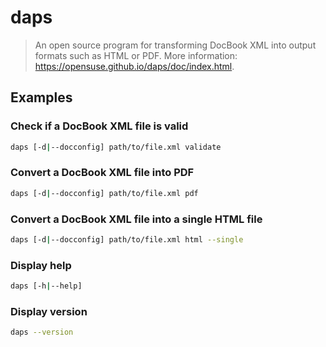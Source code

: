 # daps

> An open source program for transforming DocBook XML into output formats such as HTML or PDF. More information: <https://opensuse.github.io/daps/doc/index.html>.

## Examples

### Check if a DocBook XML file is valid

```bash
daps [-d|--docconfig] path/to/file.xml validate
```

### Convert a DocBook XML file into PDF

```bash
daps [-d|--docconfig] path/to/file.xml pdf
```

### Convert a DocBook XML file into a single HTML file

```bash
daps [-d|--docconfig] path/to/file.xml html --single
```

### Display help

```bash
daps [-h|--help]
```

### Display version

```bash
daps --version
```
